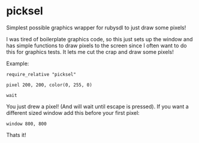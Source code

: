 picksel
=======

Simplest possible graphics wrapper for rubysdl to just draw some pixels!


I was tired of boilerplate graphics code, so this just sets up the window and has simple functions to draw pixels to the screen
since I often want to do this for graphics tests. It lets me cut the crap and draw some pixels!


Example:

    require_relative "picksel"
    
    pixel 200, 200, color(0, 255, 0)

    wait
  
You just drew a pixel! (And will wait until escape is pressed). If you want a different sized window add this before your first pixel:

    window 800, 800
    
Thats it!
